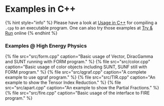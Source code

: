 # Examples in C++

{% hint style="info" %}
Please have a look at [Usage in C++](usage-in-c++.md) for compiling a `.cpp` to an executable program. One can also try those examples at [Try & Run](try-and-run-online.md) online
{% endhint %}

### Examples @ High Energy Physics

{% file src="src/form.cpp" caption="Basic usage of Vector, DiracGamma and SUNT running with FORM program." %}
{% file src="src/color.cpp" caption="Basic usage of color objects including SUNT, SUNF still with FORM program." %}
{% file src="src/qgraf.cpp" caption="A complete example to use qgraf program." %}
{% file src="src/TIR.cpp" caption="An example to show the Tensor Index Reduction." %}
{% file src="src/apart.cpp" caption="An example to show the Partial Fractions." %}
{% file src="src/fire.cpp" caption="Basic usage of the interface to FIRE program." %}


